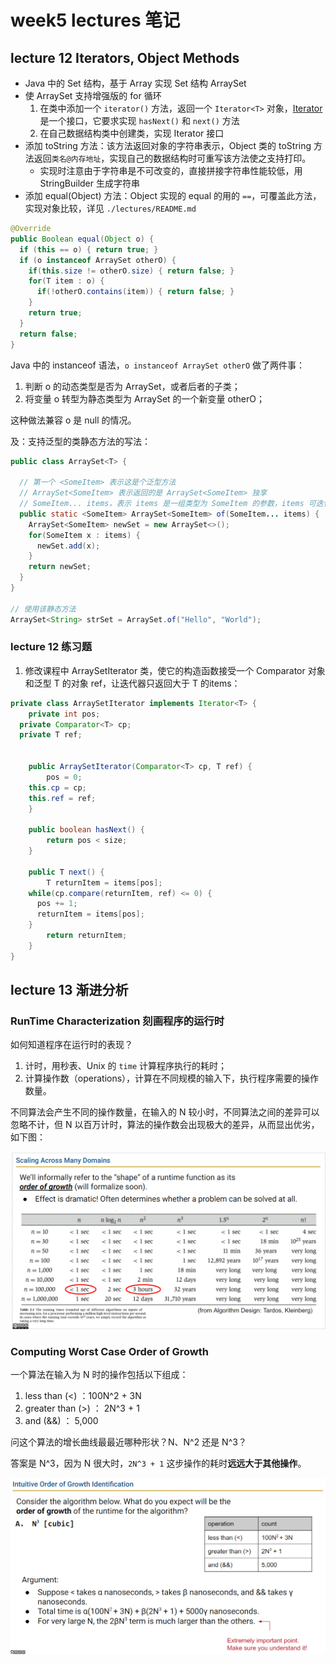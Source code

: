 # week5 lectures 笔记

## lecture 12  Iterators, Object Methods

- Java 中的 Set 结构，基于 Array 实现 Set 结构 ArraySet
- 使 ArraySet 支持增强版的 for 循环
  1. 在类中添加一个 `iterator()` 方法，返回一个 `Iterator<T>` 对象，[Iterator<T>](https://docs.oracle.com/javase/8/docs/api/java/util/Iterator.html)是一个接口，它要求实现 `hasNext()` 和 `next()` 方法
  2. 在自己数据结构类中创建类，实现 Iterator 接口
- 添加 toString 方法：该方法返回对象的字符串表示，Object 类的 toString 方法返回`类名@内存地址`，实现自己的数据结构时可重写该方法使之支持打印。
  - 实现时注意由于字符串是不可改变的，直接拼接字符串性能较低，用 StringBuilder 生成字符串
- 添加 equal(Object) 方法：Object 实现的 equal 的用的 `==`，可覆盖此方法，实现对象比较，详见 `./lectures/README.md`

```java
@Override
public Boolean equal(Object o) {
  if (this == o) { return true; }
  if (o instanceof ArraySet otherO) {
    if(this.size != otherO.size) { return false; }
    for(T item : o) {
      if(!otherO.contains(item)) { return false; }
    }
    return true;
  }
  return false;
}
```

Java 中的 instanceof 语法，`o instanceof ArraySet otherO` 做了两件事：
 1. 判断 o 的动态类型是否为 ArraySet，或者后者的子类；
 2. 将变量 o 转型为静态类型为 ArraySet 的一个新变量 otherO；

这种做法兼容 o 是 null 的情况。

及：支持泛型的类静态方法的写法：

```java
public class ArraySet<T> {

  // 第一个 <SomeItem> 表示这是个泛型方法
  // ArraySet<SomeItem> 表示返回的是 ArraySet<SomeItem> 独享
  // SomeItem... items，表示 items 是一组类型为 SomeItem 的参数，items 可迭代
  public static <SomeItem> ArraySet<SomeItem> of(SomeItem... items) {
    ArraySet<SomeItem> newSet = new ArraySet<>();
    for(SomeItem x : items) {
      newSet.add(x);
    }
    return newSet;
  }
}

// 使用该静态方法
ArraySet<String> strSet = ArraySet.of("Hello", "World");
```

### lecture 12 练习题

1. 修改课程中 ArraySetIterator 类，使它的构造函数接受一个 Comparator<T> 对象和泛型 T 的对象 ref，让迭代器只返回大于 T 的items：

```java
private class ArraySetIterator implements Iterator<T> {
	private int pos;
  private Comparator<T> cp;
  private T ref;

	
	public ArraySetIterator(Comparator<T> cp, T ref) {
		pos = 0;
    this.cp = cp;
    this.ref = ref;
	}
	
	public boolean hasNext() { 
		return pos < size; 
	}
	
	public T next() {
	 	T returnItem = items[pos];
    while(cp.compare(returnItem, ref) <= 0) {
      pos += 1;
      returnItem = items[pos];
    }
	 	return returnItem;
	}
}
```

## lecture 13 渐进分析

### RunTime Characterization 刻画程序的运行时

如何知道程序在运行时的表现？
  1. 计时，用秒表、Unix 的 `time` 计算程序执行的耗时；
  2. 计算操作数（operations），计算在不同规模的输入下，执行程序需要的操作数量。

不同算法会产生不同的操作数量，在输入的 N 较小时，不同算法之间的差异可以忽略不计，但 N 以百万计时，算法的操作数会出现极大的差异，从而显出优劣，如下图：

![算法的 scaling](../images/scaling%20across%20many%20domains.png)

### Computing Worst Case Order of Growth

一个算法在输入为 N 时的操作包括以下组成：
  1. less than (<) ：100N^2 + 3N
  2. greater than (>) ： 2N^3 + 1
  3. and (&&) ： 5,000

问这个算法的增长曲线最最近哪种形状？N、N^2 还是 N^3？

答案是 N^3，因为 N 很大时，`2N^3 + 1` 这步操作的耗时**远远大于其他操作**。

![order-of-growth-identification](../images/Intuitive%20Order%20of%20Growth%20Identification.png)